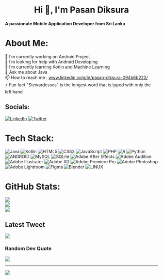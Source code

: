 <h1 align="center">Hi 👋, I'm Pasan Diksura</h1>
<h4>A passionate Mobile Application Developer from Sri Lanka</h4>

# About Me:
🔭 I’m currently working on Android Project<br>🤝 I’m looking for help with Android Developing<br>🌱 I’m currently learning Kotlin and Machine Learning<br>💬 Ask me about Java<br>📫 How to reach me : www.linkedin.com/in/pasan-diksura-094b6b222/<br>⚡ Fun fact "Stewardesses" is the longest word that is typed with only the left hand


## Socials:
[![LinkedIn](https://img.shields.io/badge/LinkedIn-%230077B5.svg?logo=linkedin&logoColor=white)](https://linkedin.com/in/https://www.linkedin.com/in/pasan-diksura-094b6b222/) [![Twitter](https://img.shields.io/badge/Twitter-%231DA1F2.svg?logo=Twitter&logoColor=white)](https://twitter.com/https://twitter.com/home) 

# Tech Stack:
![Java](https://img.shields.io/badge/java-%23ED8B00.svg?style=flat&logo=java&logoColor=white) ![Kotlin](https://img.shields.io/badge/kotlin-%230095D5.svg?style=flat&logo=kotlin&logoColor=white) ![HTML5](https://img.shields.io/badge/html5-%23E34F26.svg?style=flat&logo=html5&logoColor=white) ![CSS3](https://img.shields.io/badge/css3-%231572B6.svg?style=flat&logo=css3&logoColor=white) ![JavaScript](https://img.shields.io/badge/javascript-%23323330.svg?style=flat&logo=javascript&logoColor=%23F7DF1E) ![PHP](https://img.shields.io/badge/php-%23777BB4.svg?style=flat&logo=php&logoColor=white) ![R](https://img.shields.io/badge/r-%23276DC3.svg?style=flat&logo=r&logoColor=white) ![Python](https://img.shields.io/badge/python-3670A0?style=flat&logo=python&logoColor=ffdd54) ![ANDROID](https://img.shields.io/badge/android-%2320232a.svg?style=flat&logo=android&logoColor=%a4c639) ![MySQL](https://img.shields.io/badge/mysql-%2300f.svg?style=flat&logo=mysql&logoColor=white) ![SQLite](https://img.shields.io/badge/sqlite-%2307405e.svg?style=flat&logo=sqlite&logoColor=white) ![Adobe After Effects](https://img.shields.io/badge/Adobe%20After%20Effects-9999FF.svg?style=flat&logo=Adobe%20After%20Effects&logoColor=white) ![Adobe Audition](https://img.shields.io/badge/Adobe%20Audition-9999FF.svg?style=flat&logo=Adobe%20Audition&logoColor=white) ![Adobe Illustrator](https://img.shields.io/badge/adobeillustrator-%23FF9A00.svg?style=flat&logo=adobeillustrator&logoColor=white) ![Adobe XD](https://img.shields.io/badge/Adobe%20XD-470137?style=flat&logo=Adobe%20XD&logoColor=#FF61F6) ![Adobe Premiere Pro](https://img.shields.io/badge/Adobe%20Premiere%20Pro-9999FF.svg?style=flat&logo=Adobe%20Premiere%20Pro&logoColor=white) ![Adobe Photoshop](https://img.shields.io/badge/adobephotoshop-%2331A8FF.svg?style=flat&logo=adobephotoshop&logoColor=white) ![Adobe Lightroom](https://img.shields.io/badge/Adobe%20Lightroom-31A8FF.svg?style=flat&logo=Adobe%20Lightroom&logoColor=white) 	![Figma](https://img.shields.io/badge/figma-%23F24E1E.svg?style=flat&logo=figma&logoColor=white) ![Blender](https://img.shields.io/badge/blender-%23F5792A.svg?style=flat&logo=blender&logoColor=white) ![LINUX](https://img.shields.io/badge/Linux-FCC624?style=flat&logo=linux&logoColor=black)
# GitHub Stats:
![](https://github-readme-stats.vercel.app/api?username=Diksura&theme=dark&hide_border=true&include_all_commits=true&count_private=true)<br/>
![](https://github-readme-streak-stats.herokuapp.com/?user=Diksura&theme=dark&hide_border=true)<br/>
![](https://github-readme-stats.vercel.app/api/top-langs/?username=Diksura&theme=dark&hide_border=true&include_all_commits=true&count_private=true&layout=compact)

## Latest Tweet
[![](https://gtce.itsvg.in/api?username=https://twitter.com/home)](https://github.com/VishwaGauravIn/github-twitter-card-embed)

### Random Dev Quote
![](https://quotes-github-readme.vercel.app/api?type=horizontal&theme=dark)

---
[![](https://visitcount.itsvg.in/api?id=Diksura&icon=0&color=0)](https://visitcount.itsvg.in)
